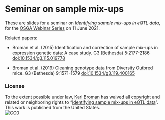 # Seminar on sample mix-ups

These are slides for a seminar on _Identifying sample mix-ups in eQTL
data_, for the [OSGA Webinar Series](https://opar.io/training/osga-webinar-series-2020.html)
on 11 June 2021.

Related papers:

- Broman et al. (2015) Identification and correction of sample mix-ups
  in expression genetic data: A case study. G3 (Bethesda) 5:2177-2186
  [doi:10.1534/g3.115.019778](https://doi.org/10.1534/g3.115.019778)

- Broman et al. (2019) Cleaning genotype data from Diversity Outbred
  mice. G3 (Bethesda) 9:1571-1579
  [doi:10.1534/g3.119.400165](https://doi.org/10.1534/g3.119.400165)

### License

To the extent possible under law,
[Karl Broman](https://github.com/kbroman)
has waived all copyright and related or neighboring rights to
&ldquo;[Identifying sample mix-ups in eQTL data](https://github.com/kbroman/Talk_OSGA2021)&rdquo;.
This work is published from the United States.
<br/>
[![CC0](https://i.creativecommons.org/p/zero/1.0/88x31.png)](https://creativecommons.org/publicdomain/zero/1.0/)
